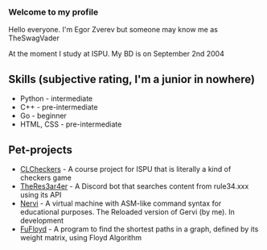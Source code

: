 ### Welcome to my profile
Hello everyone. I'm Egor Zverev but someone may know me as TheSwagVader

At the moment I study at ISPU. My BD is on September 2nd 2004

## Skills (subjective rating, I'm a junior in nowhere)
* Python - intermediate
* C++ - pre-intermediate
* Go - beginner
* HTML, CSS - pre-intermediate

## Pet-projects
* [CLCheckers](https://github.com/TheSwagVader/CLCheckers) - A course project for ISPU that is literally a kind of checkers game
* [TheRes3ar4er](https://github.com/TheSwagVader/TheRes3ar4er) - A Discord bot that searches content from rule34.xxx using its API
* [Nervi](https://github.com/TheSwagVader/Nervi) - A virtual machine with ASM-like command syntax for educational purposes. The Reloaded version of Gervi (by me). In development
* [FuFloyd](https://github.com/TheSwagVader/FuFloyd) - A program to find the shortest paths in a graph, defined by its weight matrix, using Floyd Algorithm




